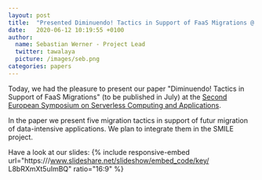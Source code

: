 ```yaml
---
layout: post
title:  "Presented Diminuendo! Tactics in Support of FaaS Migrations @ ESSCA 2020"
date:   2020-06-12 10:19:55 +0100
author:
  name: Sebastian Werner - Project Lead
  twitter: tawalaya
  picture: /images/seb.png
categories: papers
---
```

Today, we had the pleasure to present our paper "Diminuendo! Tactics in Support of FaaS Migrations" (to be published in July) at the [Second European Symposium on Serverless Computing and Applications](https://www.agilealliance.org/xp2020/call-for-submissions/call-for-research-workshop-proposals/european-symposium-on-serverless-computing-and-applications/). 

In the paper we present five migration tactics in support of futur migration of data-intensive applications. We plan to integrate them in the SMILE project.


Have a look at our slides:
{% include responsive-embed url="https:///www.slideshare.net/slideshow/embed_code/key/
L8bRXmXt5uImBQ" ratio="16:9" %}
